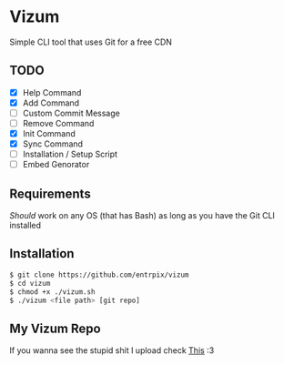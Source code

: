 # Vizum
Simple CLI tool that uses Git for a free CDN 

## TODO
- [X] Help Command
- [X] Add Command
- [ ] Custom Commit Message
- [ ] Remove Command
- [X] Init Command
- [X] Sync Command
- [ ] Installation / Setup Script
- [ ] Embed Genorator

## Requirements
*Should* work on any OS (that has Bash) as long as you have the Git CLI installed

## Installation
```sh
$ git clone https://github.com/entrpix/vizum
$ cd vizum
$ chmod +x ./vizum.sh
$ ./vizum <file path> [git repo]
```

## My Vizum Repo
If you wanna see the stupid shit I upload check [This](https://github.com/entrpix/vizum-cdn) :3
